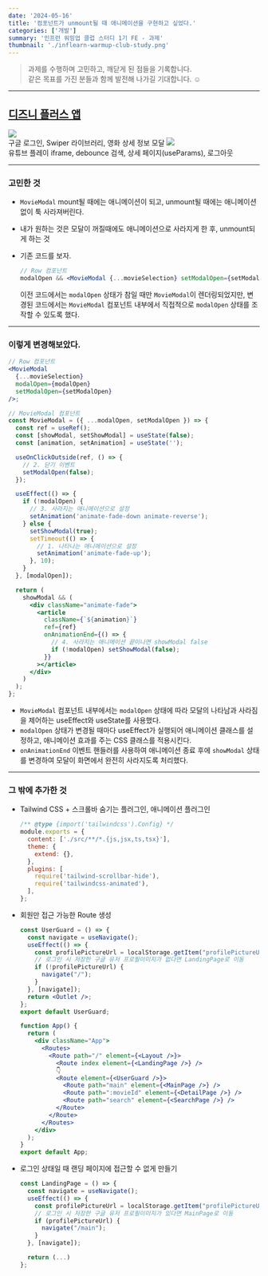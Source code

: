 ```yaml
---
date: '2024-05-16'
title: '컴포넌트가 unmount될 때 애니메이션을 구현하고 싶었다.'
categories: ['개발']
summary: '인프런 워밍업 클럽 스터디 1기 FE - 과제'
thumbnail: './inflearn-warmup-club-study.png'
---
```


> 과제를 수행하며 고민하고, 깨닫게 된 점들을 기록합니다.  
> 같은 목표를 가진 분들과 함께 발전해 나가길 기대합니다. ☺️

---

## [디즈니 플러스 앱](https://github.com/helloleesul/inflearn-warmup-club-study/tree/main/disney-plus-app)

![](https://i.imgur.com/QDXuuJS.gif)  
구글 로그인, Swiper 라이브러리, 영화 상세 정보 모달
![](https://i.imgur.com/gtZZ1Bj.gif)  
유튜브 플레이 iframe, debounce 검색, 상세 페이지(useParams), 로그아웃

---

### 고민한 것

- `MovieModal` mount될 때에는 애니메이션이 되고, unmount될 때에는 애니메이션 없이 툭 사라져버린다.
- 내가 원하는 것은 모달이 꺼질때에도 애니메이션으로 사라지게 한 후, unmount되게 하는 것
- 기존 코드를 보자.

  ```jsx
  // Row 컴포넌트
  modalOpen && <MovieModal {...movieSelection} setModalOpen={setModalOpen} />;
  ```

  이전 코드에서는 `modalOpen` 상태가 참일 때만 `MovieModal`이 렌더링되었지만, 변경된 코드에서는 `MovieModal` 컴포넌트 내부에서 직접적으로 `modalOpen` 상태를 조작할 수 있도록 했다.

---

### 이렇게 변경해보았다.

```jsx
// Row 컴포넌트
<MovieModal
  {...movieSelection}
  modalOpen={modalOpen}
  setModalOpen={setModalOpen}
/>;

// MovieModal 컴포넌트
const MovieModal = ({ ...modalOpen, setModalOpen }) => {
  const ref = useRef();
  const [showModal, setShowModal] = useState(false);
  const [animation, setAnimation] = useState('');

  useOnClickOutside(ref, () => {
    // 2. 닫기 이벤트
    setModalOpen(false);
  });

  useEffect(() => {
    if (!modalOpen) {
      // 3. 사라지는 애니메이션으로 설정
      setAnimation('animate-fade-down animate-reverse');
    } else {
      setShowModal(true);
      setTimeout(() => {
        // 1. 나타나는 애니메이션으로 설정
        setAnimation('animate-fade-up');
      }, 10);
    }
  }, [modalOpen]);

  return (
    showModal && (
      <div className="animate-fade">
        <article
          className={`${animation}`}
          ref={ref}
          onAnimationEnd={() => {
            // 4. 사라지는 애니메이션 끝이나면 showModal false
            if (!modalOpen) setShowModal(false);
          }}
        ></article>
      </div>
    )
  );
};
```

- `MovieModal` 컴포넌트 내부에서는 `modalOpen` 상태에 따라 모달의 나타남과 사라짐을 제어하는 useEffect와 useState를 사용했다.
- `modalOpen` 상태가 변경될 때마다 useEffect가 실행되어 애니메이션 클래스를 설정하고, 애니메이션 효과를 주는 CSS 클래스를 적용시킨다.
- `onAnimationEnd` 이벤트 핸들러를 사용하여 애니메이션 종료 후에 `showModal` 상태를 변경하여 모달이 화면에서 완전히 사라지도록 처리했다.

---

### 그 밖에 추가한 것

- Tailwind CSS + 스크롤바 숨기는 플러그인, 애니메이션 플러그인
  ```js
  /** @type {import('tailwindcss').Config} */
  module.exports = {
    content: ['./src/**/*.{js,jsx,ts,tsx}'],
    theme: {
      extend: {},
    },
    plugins: [
      require('tailwind-scrollbar-hide'),
      require('tailwindcss-animated'),
    ],
  };
  ```
- 회원만 접근 가능한 Route 생성

  ```jsx
  const UserGuard = () => {
    const navigate = useNavigate();
    useEffect(() => {
      const profilePictureUrl = localStorage.getItem("profilePictureUrl");
      // 로그인 시 저장한 구글 유저 프로필이미지가 없다면 LandingPage로 이동
      if (!profilePictureUrl) {
        navigate("/");
      }
    }, [navigate]);
    return <Outlet />;
  };
  export default UserGuard;

  function App() {
    return (
      <div className="App">
        <Routes>
          <Route path="/" element={<Layout />}>
            <Route index element={<LandingPage />} />
            👇
            <Route element={<UserGuard />}>
              <Route path="main" element={<MainPage />} />
              <Route path=":movieId" element={<DetailPage />} />
              <Route path="search" element={<SearchPage />} />
            </Route>
          </Route>
        </Routes>
      </div>
    );
  }
  export default App;
  ```

- 로그인 상태일 때 랜딩 페이지에 접근할 수 없게 만들기

  ```jsx
  const LandingPage = () => {
    const navigate = useNavigate();
    useEffect(() => {
      const profilePictureUrl = localStorage.getItem("profilePictureUrl");
      // 로그인 시 저장한 구글 유저 프로필이미지가 있다면 MainPage로 이동
      if (profilePictureUrl) {
        navigate("/main");
      }
    }, [navigate]);

    return (...)
  };
  ```

